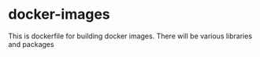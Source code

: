 # docker-images

This is dockerfile for building docker images.
There will be various libraries and packages
